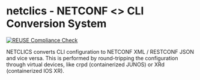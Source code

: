 # netclics - NETCONF <> CLI Conversion System
[![REUSE Compliance Check](https://github.com/orchestron-orchestrator/netclics/actions/workflows/reuse-compliance.yml/badge.svg)](https://github.com/orchestron-orchestrator/netclics/actions/workflows/reuse-compliance.yml)

NETCLICS converts CLI configuration to NETCONF XML / RESTCONF JSON and vice versa. This is performed by round-tripping the configuration through virtual devices, like crpd (containerized JUNOS) or XRd (containerized IOS XR).

